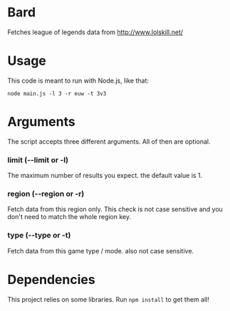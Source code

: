 # Bard
Fetches league of legends data from http://www.lolskill.net/

# Usage
This code is meant to run with Node.js, like that:
```
node main.js -l 3 -r euw -t 3v3
```
# Arguments
The script accepts three different arguments. All of then are optional.

### limit (--limit or -l)
The maximum number of results you expect. the default value is 1.

### region (--region or -r)
Fetch data from this region only. This check is not case sensitive and you don't need to match the whole region key.

### type (--type or -t)
Fetch data from this game type / mode. also not case sensitive.

# Dependencies
This project relies on some libraries. Run `npm install` to get them all!
